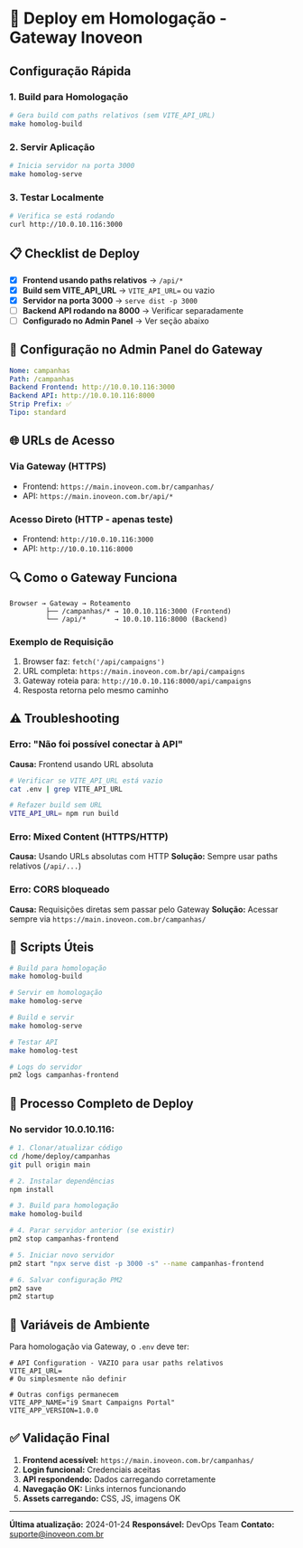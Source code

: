 # 🚀 Deploy em Homologação - Gateway Inoveon

## Configuração Rápida

### 1. Build para Homologação
```bash
# Gera build com paths relativos (sem VITE_API_URL)
make homolog-build
```

### 2. Servir Aplicação
```bash
# Inicia servidor na porta 3000
make homolog-serve
```

### 3. Testar Localmente
```bash
# Verifica se está rodando
curl http://10.0.10.116:3000
```

## 📋 Checklist de Deploy

- [x] **Frontend usando paths relativos** → `/api/*`
- [x] **Build sem VITE_API_URL** → `VITE_API_URL=` ou vazio
- [x] **Servidor na porta 3000** → `serve dist -p 3000`
- [ ] **Backend API rodando na 8000** → Verificar separadamente
- [ ] **Configurado no Admin Panel** → Ver seção abaixo

## 🔧 Configuração no Admin Panel do Gateway

```yaml
Nome: campanhas
Path: /campanhas
Backend Frontend: http://10.0.10.116:3000
Backend API: http://10.0.10.116:8000
Strip Prefix: ✅
Tipo: standard
```

## 🌐 URLs de Acesso

### Via Gateway (HTTPS)
- Frontend: `https://main.inoveon.com.br/campanhas/`
- API: `https://main.inoveon.com.br/api/*`

### Acesso Direto (HTTP - apenas teste)
- Frontend: `http://10.0.10.116:3000`
- API: `http://10.0.10.116:8000`

## 🔍 Como o Gateway Funciona

```
Browser → Gateway → Roteamento
         ├── /campanhas/* → 10.0.10.116:3000 (Frontend)
         └── /api/*       → 10.0.10.116:8000 (Backend)
```

### Exemplo de Requisição
1. Browser faz: `fetch('/api/campaigns')`
2. URL completa: `https://main.inoveon.com.br/api/campaigns`
3. Gateway roteia para: `http://10.0.10.116:8000/api/campaigns`
4. Resposta retorna pelo mesmo caminho

## ⚠️ Troubleshooting

### Erro: "Não foi possível conectar à API"

**Causa:** Frontend usando URL absoluta
```bash
# Verificar se VITE_API_URL está vazio
cat .env | grep VITE_API_URL

# Refazer build sem URL
VITE_API_URL= npm run build
```

### Erro: Mixed Content (HTTPS/HTTP)

**Causa:** Usando URLs absolutas com HTTP
**Solução:** Sempre usar paths relativos (`/api/...`)

### Erro: CORS bloqueado

**Causa:** Requisições diretas sem passar pelo Gateway
**Solução:** Acessar sempre via `https://main.inoveon.com.br/campanhas/`

## 📝 Scripts Úteis

```bash
# Build para homologação
make homolog-build

# Servir em homologação
make homolog-serve

# Build e servir
make homolog-serve

# Testar API
make homolog-test

# Logs do servidor
pm2 logs campanhas-frontend
```

## 🎯 Processo Completo de Deploy

### No servidor 10.0.10.116:

```bash
# 1. Clonar/atualizar código
cd /home/deploy/campanhas
git pull origin main

# 2. Instalar dependências
npm install

# 3. Build para homologação
make homolog-build

# 4. Parar servidor anterior (se existir)
pm2 stop campanhas-frontend

# 5. Iniciar novo servidor
pm2 start "npx serve dist -p 3000 -s" --name campanhas-frontend

# 6. Salvar configuração PM2
pm2 save
pm2 startup
```

## 🔐 Variáveis de Ambiente

Para homologação via Gateway, o `.env` deve ter:

```env
# API Configuration - VAZIO para usar paths relativos
VITE_API_URL=
# Ou simplesmente não definir

# Outras configs permanecem
VITE_APP_NAME="i9 Smart Campaigns Portal"
VITE_APP_VERSION=1.0.0
```

## ✅ Validação Final

1. **Frontend acessível:** `https://main.inoveon.com.br/campanhas/`
2. **Login funcional:** Credenciais aceitas
3. **API respondendo:** Dados carregando corretamente
4. **Navegação OK:** Links internos funcionando
5. **Assets carregando:** CSS, JS, imagens OK

---

**Última atualização:** 2024-01-24
**Responsável:** DevOps Team
**Contato:** suporte@inoveon.com.br